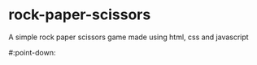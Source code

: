# rock-paper-scissors

A simple rock paper scissors game made using html, css and javascript 

#:point-down:
